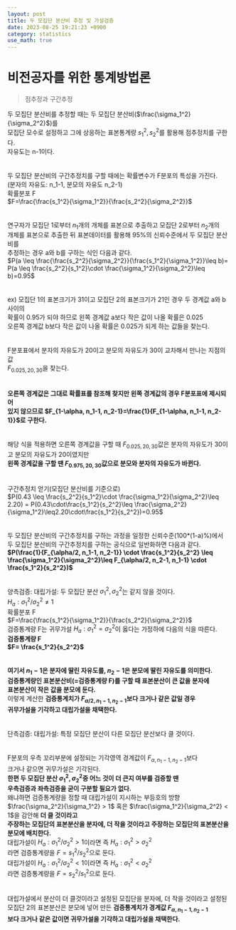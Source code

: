 ```yaml
---
layout: post
title: 두 모집단 분산비 추정 및 가설검증  
date: 2023-08-25 19:21:23 +0900
category: statistics 
use_math: true
---
```

# 비전공자를 위한 통계방법론    
> 점추정과 구간추정  
    
두 모집단 분산비를 추정할 때는 두 모집단 분산비($\frac{\sigma_1^2}{\sigma_2^2}$)를  
모집단 모수로 설정하고 그에 상응하는 표본통계량 $s_1^2,s_2^2$를 활용해 점추정치를 구한다.  
자유도는 n-1이다.  
<br>  
두 모집단 분산비의 구간추정치를 구할 때에는 확률변수가 F분포의 특성을 가진다.  
(분자의 자유도: n_1-1, 분모의 자유도 n_2-1)  
확률분포 F  
$F=\frac{\frac{s_1^2}{\sigma_1^2}}{\frac{s_2^2}{\sigma_2^2}}$  
<br>    
연구자가 모집단 1로부터 $n_1$개의 개체를 표본으로 추출하고 모집단 2로부터 $n_2$개의  
개체를 표본으로 추출한 뒤 표본데이터를 활용해 95%의 신뢰수준에서 두 모집단 분산비를  
추정하는 경우 a와 b를 구하는 식인 다음과 같다.  
$P(a \leq \frac{\frac{s_2^2}{\sigma_2^2}}{\frac{s_1^2}{\sigma_1^2}}\leq b)= P(a \leq \frac{s_2^2}{s_1^2}\cdot \frac{\sigma_1^2}{\sigma_2^2}\leq b)=0.95$  
<br>  
ex) 모집단 1의 표본크기가 31이고 모집단 2의 표본크기가 21인 경우 두 경계값 a와 b사이의  
확률이 0.95가 되야 하므로 왼쪽 경계값 a보다 작은 값이 나올 확률은 0.025  
오른쪽 경계값 b보다 작은 값이 나올 확률은 0.025가 되게 하는 값들을 찾는다.  
<br>    
F분포표에서 분자의 자유도가 20이고 분모의 자유도가 30이 교차해서 만나는 지점의 값  
$F_{0.025, 20, 30}$을 찾는다.  
<br>  
**오른쪽 경계값은 그대로 확률표를 참조해 찾지만 왼쪽 경계값의 경우 F분포표에 제시되어**  
**있지 않으므로 $F_{1-\alpha, n_1-1, n_2-1}=\frac{1}{F_{1-\alpha, n_1-1, n_2-1}}$로 구한다.**  
<br>  
해당 식을 적용하면 오른쪽 경계값을 구할 때 $F_{0.025,20,30}$값은 분자의 자유도가 30이고 분모의 자유도가 20이였지만  
**왼쪽 경계값을 구할 땐 $F_{0.975,20,30}$값으로 분모와 분자의 자유도가 바뀐다.**  
<br>    
구간추정치 얻기(모집단 분산비를 기준으로)  
$P(0.43 \leq \frac{s_2^2}{s_1^2}\cdot \frac{\sigma_1^2}{\sigma_2^2}\leq 2.20) = P(0.43\cdot\frac{s_1^2}{s_2^2}\leq \frac{\sigma_2^2}{\sigma_1^2}\leq2.20\cdot\frac{s_1^2}{s_2^2})=0.95$  
<br>  
두 모집단 분산비의 구간추정치를 구하는 과정을 일정한 신뢰수준(100*(1-a)%)에서  
두 모집단 분산비의 구간추정치를 구하는 공식으로 일반화하면 다음과 같다.  
**$P(\frac{1}{F_{\alpha/2, n_1-1, n_2-1}} \cdot \frac{s_1^2}{s_2^2} \leq \frac{\sigma_1^2}{\sigma_2^2}\leq F_{\alpha/2, n_2-1, n_1-1} \cdot \frac{s_1^2}{s_2^2})$**  
<br>    
양측검증:
대립가설: 두 모집단 분산 $\sigma_1^2, \sigma_2^2$는 같지 않을 것이다.  
$H_a:\sigma_1^2/\sigma_2^2\neq 1$  
확률분포 F  
$F=\frac{\frac{s_1^2}{\sigma_1^2}}{\frac{s_2^2}{\sigma_2^2}}$   
검증통계량 F는 귀무가설 $H_a: \sigma_1^2=\sigma_2^2$이 옳다는 가정하에 다음의 식을 따른다.  
**검증통계량 F**  
**$F= \frac{s_1^2}{s_2^2}$**  
<br>  
**여기서 $n_1-1$은 분자에 딸린 자유도를, $n_2-1$은 분모에 딸린 자유도를 의미한다.**  
**검증통계량인 표본분산비(=검증통계량 F)를 구할 때 표본분산이 큰 값을 분자에**  
**표본분산이 작은 값을 분모에 둔다.**  
이렇게 계산한 **검증통계치가 $F_{\alpha/2, n_1-1, n_2-1}$보다 크거나 같은 값일 경우**  
**귀무가설을 기각하고 대립가설을 채택한다.**  
<br>    
단측검증:
대립가설: 특정 모집단 분산이 다른 모집단 분산보다 클 것이다.  
<br>  
F분포의 우측 꼬리부분에 설정되는 기각영역 경계값이 $F_{\alpha, n_1-1, n_2-1}$보다  
크거나 같으면 귀무가설은 기각된다.  
**한편 두 모집단 분산 $\sigma_1^2, \sigma_2^2$중 어느 것이 더 큰지 여부를 검증할 땐**  
**우측검증과 좌측검증을 굳이 구분할 필요가 없다.**  
왜냐하면 검증통계량을 정할 때 대립가설이 지시하는 부등호의 방향 $\frac{\sigma_2^2}{\sigma_1^2} > 1$ 혹은 $\frac{\sigma_1^2}{\sigma_2^2} < 1$을 감안해 **더 클 것이라고**  
**주장하는 모집단의 표본분산을 분자에, 더 작을 것이라고 주장하는 모집단의 표본분산을**  
**분모에 배치한다.**  
대립가설이 $H_a:\sigma_1^2/\sigma_2^2 > 1$이라면 즉 $H_a:\sigma_1^2 > \sigma_2^2$  
라면 검증통계량을 $F=s_1^2/s_2^2$으로 둔다.   
대립가설이 $H_a:\sigma_1^2/\sigma_2^2 < 1$이라면 즉 $H_a:\sigma_1^2 < \sigma_2^2$  
라면 검증통계량을 $F=s_2^2/s_1^2$으로 둔다.   
<br>    
대립가설에서 분산이 더 클것이라고 설정된 모집단을 분자에, 더 작을 것이라고 설정된  
모집단 2의 표본분산은 분모에 넣어 만든 **검증통계치가 경계값 $F_{\alpha, n_1-1, n_2-1}$**  
**보다 크거나 같은 값이면 귀무가설을 기각하고 대립가설을 채택한다.**  


